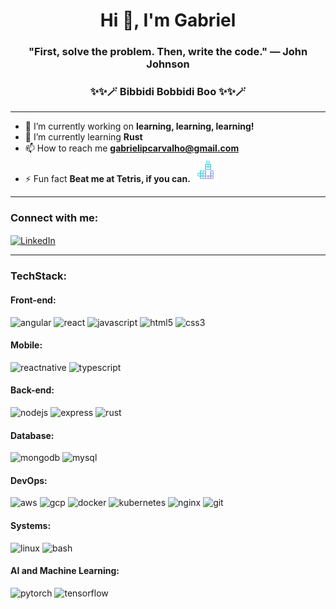 <h1 align="center">Hi 👋, I'm Gabriel</h1>
<h3 align="center">"First, solve the problem. Then, write the code." — John Johnson</h3>
<h3 align="center">✨✨🪄 Bibbidi Bobbidi Boo ✨✨🪄</h3>

---

- 🔭 I’m currently working on **learning, learning, learning!**
- 🌱 I’m currently learning **Rust**
- 📫 How to reach me **gabrielipcarvalho@gmail.com**
- ⚡ Fun fact **Beat me at Tetris, if you can.** <img src="tetris.png" width="40" height="40" />

---

<h3 align="left">Connect with me:</h3>
<p align="left">
  <a href="https://linkedin.com/in/gabriel-ipcarvalho" target="blank"><img align="center" src="https://img.shields.io/badge/LinkedIn-%230077B5.svg?style=for-the-badge&logo=linkedin&logoColor=white" alt="LinkedIn" /></a>
</p>

---

<h3 align="left">TechStack:</h3>

<h4 align="left">Front-end:</h4>
<p align="left">
  <img src="https://img.shields.io/badge/Angular-DD0031?style=for-the-badge&logo=angular&logoColor=white" alt="angular" />
  <img src="https://img.shields.io/badge/React-20232A?style=for-the-badge&logo=react&logoColor=61DAFB" alt="react" />
  <img src="https://img.shields.io/badge/JavaScript-F7DF1E?style=for-the-badge&logo=javascript&logoColor=black" alt="javascript" />
  <img src="https://img.shields.io/badge/HTML5-E34F26?style=for-the-badge&logo=html5&logoColor=white" alt="html5" />
  <img src="https://img.shields.io/badge/CSS3-1572B6?style=for-the-badge&logo=css3&logoColor=white" alt="css3" />
</p>

<h4 align="left">Mobile:</h4>
<p align="left">
  <img src="https://img.shields.io/badge/React_Native-20232A?style=for-the-badge&logo=react&logoColor=61DAFB" alt="reactnative" />
  <img src="https://img.shields.io/badge/TypeScript-007ACC?style=for-the-badge&logo=typescript&logoColor=white" alt="typescript" />
</p>

<h4 align="left">Back-end:</h4>
<p align="left">
  <img src="https://img.shields.io/badge/Node.js-339933?style=for-the-badge&logo=nodedotjs&logoColor=white" alt="nodejs" />
  <img src="https://img.shields.io/badge/Express.js-404D59?style=for-the-badge" alt="express" />
  <img src="https://img.shields.io/badge/Rust-000000?style=for-the-badge&logo=rust&logoColor=white" alt="rust" />
</p>

<h4 align="left">Database:</h4>
<p align="left">
  <img src="https://img.shields.io/badge/MongoDB-4EA94B?style=for-the-badge&logo=mongodb&logoColor=white" alt="mongodb" />
  <img src="https://img.shields.io/badge/MySQL-4479A1?style=for-the-badge&logo=mysql&logoColor=white" alt="mysql" />
</p>

<h4 align="left">DevOps:</h4>
<p align="left">
  <img src="https://img.shields.io/badge/Amazon_AWS-232F3E?style=for-the-badge&logo=amazonaws&logoColor=white" alt="aws" />
  <img src="https://img.shields.io/badge/Google_Cloud-4285F4?style=for-the-badge&logo=googlecloud&logoColor=white" alt="gcp" />
  <img src="https://img.shields.io/badge/Docker-2496ED?style=for-the-badge&logo=docker&logoColor=white" alt="docker" />
  <img src="https://img.shields.io/badge/Kubernetes-326CE5?style=for-the-badge&logo=kubernetes&logoColor=white" alt="kubernetes" />
  <img src="https://img.shields.io/badge/Nginx-009639?style=for-the-badge&logo=nginx&logoColor=white" alt="nginx" />
  <img src="https://img.shields.io/badge/Git-F05032?style=for-the-badge&logo=git&logoColor=white" alt="git" />
</p>

<h4 align="left">Systems:</h4>
<p align="left">
  <img src="https://img.shields.io/badge/Linux-FCC624?style=for-the-badge&logo=linux&logoColor=black" alt="linux" />
  <img src="https://img.shields.io/badge/GNU_Bash-4EAA25?style=for-the-badge&logo=gnubash&logoColor=white" alt="bash" />
</p>

<h4 align="left">AI and Machine Learning:</h4>
<p align="left">
  <img src="https://img.shields.io/badge/PyTorch-EE4C2C?style=for-the-badge&logo=pytorch&logoColor=white" alt="pytorch" />
  <img src="https://img.shields.io/badge/TensorFlow-FF6F00?style=for-the-badge&logo=tensorflow&logoColor=white" alt="tensorflow" />
</p>
